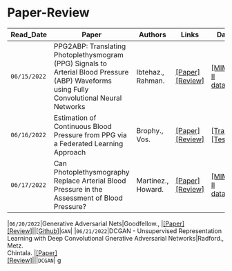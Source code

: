 # Paper-Review 
|Read_Date|Paper|Authors|Links|Data|Github|Tag|
|------|---|---|---|---|---|---|
|`06/15/2022`|PPG2ABP: Translating Photoplethysmogram (PPG) Signals to Arterial Blood Pressure (ABP) Waveforms using Fully Convolutional Neural Networks|Ibtehaz.,<br/> Rahman.|[[Paper]](https://www.semanticscholar.org/paper/PPG2ABP%3A-Translating-Photoplethysmogram-%28PPG%29-to-Ibtehaz-Rahman/26238aa1d8ec51788f1b5e22aeb6ea88cac0c41f)<br/>[[Review]](paper-review/PPG2ABP.md)|[[MIMIC II dataset]](https://archive.ics.uci.edu/ml/datasets/Cuff-Less+Blood+Pressure+Estimation)||`CNN` `PPG2ABP`|
|`06/16/2022`|Estimation of Continuous Blood Pressure from PPG via a Federated Learning Approach|Brophy.,<br/> Vos.|[[Paper]](https://arxiv.org/abs/2102.12245)<br/>[[Review]](paper-review/Estimation_of_Continuous_Blood_Pressure_from_PPG_via_a_Federated_Learning_Approach.md)|[[Train]](https://archive.ics.uci.edu/ml/datasets/Cuff-Less+Blood+Pressure+Estimation)<br/>[[Test]](https://outbox.eait.uq.edu.au/uqdliu3/uqvitalsignsdataset/index.html)|[[Github]](https://github.com/Brophy-E/T2TGAN)|`T2TGAN` `PPG2ABP`|
|`06/17/2022`|Can Photoplethysmography Replace Arterial Blood Pressure in the Assessment of Blood Pressure?|Martínez., <br/> Howard.|[[Paper]](https://www.ncbi.nlm.nih.gov/pmc/articles/PMC6209968/)<br/>[[Review]](paper-review/PPGABP.md)|[[MIMIC II dataset]](https://archive.ics.uci.edu/ml/datasets/Cuff-Less+Blood+Pressure+Estimation)||`PPG2ABP`|


|`06/20/2022`|Generative Adversarial Nets|Goodfellow., |[[Paper]](https://arxiv.org/pdf/1406.2661.pdf)<br/>[[Review]](paper-review/GAN.md)||[[Github](https://github.com/goodfeli/adversarial)]|`GAN`|
|`06/21/2022`|DCGAN - Unsupervised Representation Learning with Deep Convolutional Gnerative Adversarial Networks|Radford., <br/> Metz. <br/> Chintala. |[[Paper]](https://arxiv.org/abs/1511.06434)<br/>[[Review]](paper-review/DCGAN.md)|||`DCGAN`|
g
